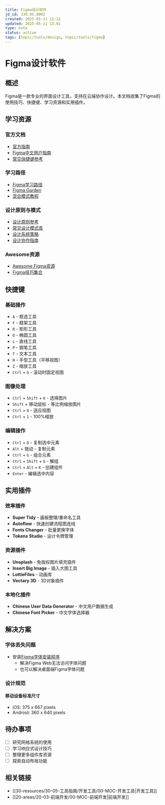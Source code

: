```yaml
---
title: Figma设计软件
jd_id: J30.05.0002
created: 2025-05-11 11:12
updated: 2025-05-11 13:01
type: note
status: active
tags: [topic/tools/design, topic/tools/figma]
---
```


# Figma设计软件

## 概述

Figma是一款专业的界面设计工具，支持在云端协作设计。本文档收集了Figma的使用技巧、快捷键、学习资源和实用插件。

## 学习资源

### 官方文档

- [官方指南](https://help.figma.com/hc/en-us)
- [Figma中文用户指南](https://figmachina.com/guide/)
- [常见快捷键参考](https://designtools.app/figma/64313af5-9847-43ab-8184-360232c48270)

### 学习路径

- [Figma学习路径](https://www.figma.cool/learning-paths)
- [Figma Garden](https://figmagarden.com/)
- [混合模式教程](https://blog.logrocket.com/ux-design/figma-blend-modes/?ref=dailydev)

### 设计原则与模式

- [设计原则参考](https://principles.design/)
- [常见设计模式库](https://ui-patterns.com/)
- [设计系统策略](https://thedesignsystem.guide/where-to-start)
- [设计协作指南](https://thedesignsystem.guide/collaboration)

### Awesome资源

- [Awesome Figma资源](https://github.com/react-figma/awesome-figma)
- [Figma技巧集合](https://awesomefigtips.com/tips)

## 快捷键

### 基础操作

- `A` - 框选工具
- `F` - 框架工具
- `R` - 矩形工具
- `O` - 椭圆工具
- `L` - 直线工具
- `P` - 钢笔工具
- `T` - 文本工具
- `H` - 手型工具（平移视图）
- `Z` - 缩放工具
- `Ctrl` + `G` - 滚动时固定视图

### 图像处理

- `Ctrl` + `Shift` + `K` - 选择图片
- `Shift` + 移动鼠标 - 等比例缩放图片
- `Ctrl` + `0` - 适应视图
- `Ctrl` + `1` - 100%缩放

### 编辑操作

- `Ctrl` + `D` - 复制选中元素
- `Alt` + 拖动 - 复制元素
- `Ctrl` + `G` - 组合元素
- `Ctrl` + `Shift` + `G` - 解组
- `Ctrl` + `Alt` + `K` - 创建组件
- `Enter` - 编辑选中内容

## 实用插件

### 效率插件

- **Super Tidy** - 画板整理/重命名工具
- **Autoflow** - 快速创建流程图连线
- **Fonts Changer** - 批量更换字体
- **Tokens Studio** - 设计令牌管理

### 资源插件

- **Unsplash** - 免版权图片填充插件
- **Insert Big Image** - 插入大图工具
- **LottieFiles** - 动画库
- **Vectary 3D** - 3D对象插件

### 本地化插件

- **Chinese User Data Generator** - 中文用户数据生成
- **Chinese Font Picker** - 中文字体选择器

## 解决方案

### 字体丢失问题

- 安装[Figma字体安装程序](https://www.figma.com/downloads/)
  - 解决Figma Web无法访问字体问题
  - 也可以解决桌面端Figma字体问题

### 设计规范

#### 移动设备标准尺寸

- iOS: 375 x 667 pixels
- Android: 360 x 640 pixels

## 待办事项

- [ ] 研究网格系统的使用
- [ ] 学习响应式设计技巧
- [ ] 整理更多组件库资源
- [ ] 探索自动布局功能

## 相关链接

- [[30-resources/30-05-工具指南/开发工具/00-MOC-开发工具|开发工具]]
- [[20-areas/20-03-前端开发/00-MOC-前端开发|前端开发]] 
